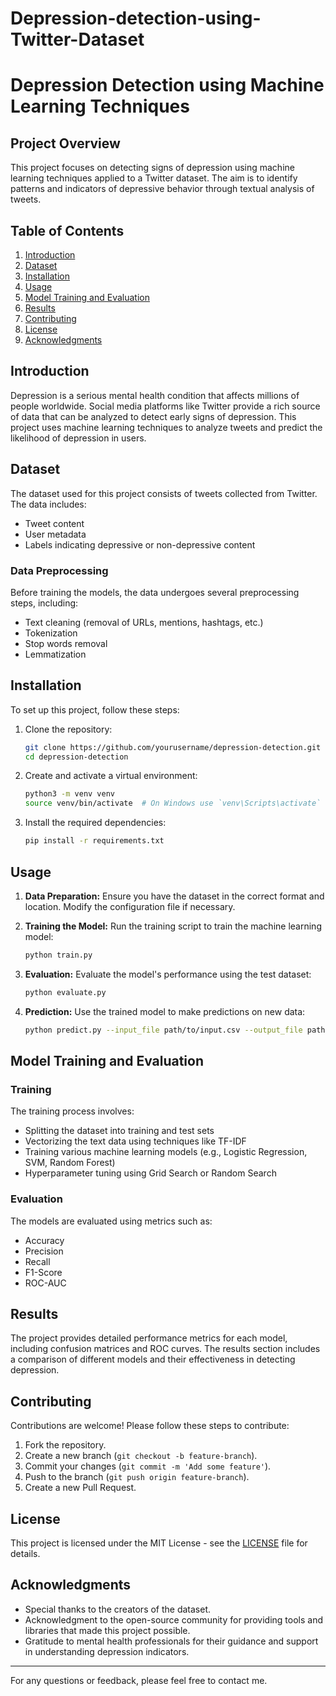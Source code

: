 # Depression-detection-using-Twitter-Dataset

# Depression Detection using Machine Learning Techniques

## Project Overview

This project focuses on detecting signs of depression using machine learning techniques applied to a Twitter dataset. The aim is to identify patterns and indicators of depressive behavior through textual analysis of tweets.

## Table of Contents

1. [Introduction](#introduction)
2. [Dataset](#dataset)
3. [Installation](#installation)
4. [Usage](#usage)
5. [Model Training and Evaluation](#model-training-and-evaluation)
6. [Results](#results)
7. [Contributing](#contributing)
8. [License](#license)
9. [Acknowledgments](#acknowledgments)

## Introduction

Depression is a serious mental health condition that affects millions of people worldwide. Social media platforms like Twitter provide a rich source of data that can be analyzed to detect early signs of depression. This project uses machine learning techniques to analyze tweets and predict the likelihood of depression in users.

## Dataset

The dataset used for this project consists of tweets collected from Twitter. The data includes:
- Tweet content
- User metadata
- Labels indicating depressive or non-depressive content

### Data Preprocessing

Before training the models, the data undergoes several preprocessing steps, including:
- Text cleaning (removal of URLs, mentions, hashtags, etc.)
- Tokenization
- Stop words removal
- Lemmatization

## Installation

To set up this project, follow these steps:

1. Clone the repository:
   ```bash
   git clone https://github.com/yourusername/depression-detection.git
   cd depression-detection
   ```

2. Create and activate a virtual environment:
   ```bash
   python3 -m venv venv
   source venv/bin/activate  # On Windows use `venv\Scripts\activate`
   ```

3. Install the required dependencies:
   ```bash
   pip install -r requirements.txt
   ```

## Usage

1. **Data Preparation:** Ensure you have the dataset in the correct format and location. Modify the configuration file if necessary.

2. **Training the Model:** Run the training script to train the machine learning model:
   ```bash
   python train.py
   ```

3. **Evaluation:** Evaluate the model's performance using the test dataset:
   ```bash
   python evaluate.py
   ```

4. **Prediction:** Use the trained model to make predictions on new data:
   ```bash
   python predict.py --input_file path/to/input.csv --output_file path/to/output.csv
   ```

## Model Training and Evaluation

### Training

The training process involves:
- Splitting the dataset into training and test sets
- Vectorizing the text data using techniques like TF-IDF
- Training various machine learning models (e.g., Logistic Regression, SVM, Random Forest)
- Hyperparameter tuning using Grid Search or Random Search

### Evaluation

The models are evaluated using metrics such as:
- Accuracy
- Precision
- Recall
- F1-Score
- ROC-AUC

## Results

The project provides detailed performance metrics for each model, including confusion matrices and ROC curves. The results section includes a comparison of different models and their effectiveness in detecting depression.

## Contributing

Contributions are welcome! Please follow these steps to contribute:

1. Fork the repository.
2. Create a new branch (`git checkout -b feature-branch`).
3. Commit your changes (`git commit -m 'Add some feature'`).
4. Push to the branch (`git push origin feature-branch`).
5. Create a new Pull Request.

## License

This project is licensed under the MIT License - see the [LICENSE](LICENSE) file for details.

## Acknowledgments

- Special thanks to the creators of the dataset.
- Acknowledgment to the open-source community for providing tools and libraries that made this project possible.
- Gratitude to mental health professionals for their guidance and support in understanding depression indicators.

---

For any questions or feedback, please feel free to contact me.
